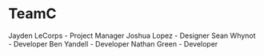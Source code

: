 # TeamC

Jayden LeCorps - Project Manager
Joshua Lopez - Designer
Sean Whynot - Developer
Ben Yandell - Developer
Nathan Green - Developer

